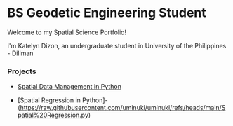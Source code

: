 # BS Geodetic Engineering Student
Welcome to my Spatial Science Portfolio!

I'm Katelyn Dizon, an undergraduate student in University of the Philippines - Diliman

### Projects
- [Spatial Data Management in Python](https://raw.githubusercontent.com/uminuki/uminuki/refs/heads/main/Spatial%20Data%20Management.py)

- [Spatial Regression in Python]- (https://raw.githubusercontent.com/uminuki/uminuki/refs/heads/main/Spatial%20Regression.py)
